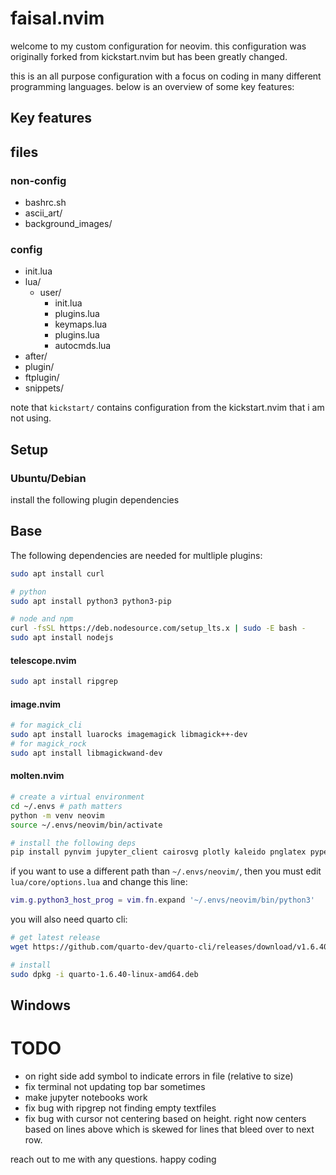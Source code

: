 # faisal.nvim

welcome to my custom configuration for neovim. this configuration was originally forked from kickstart.nvim but has been greatly changed.

this is an all purpose configuration with a focus on coding in many different programming languages. below is an overview of some key features:

## Key features

## files
### non-config
- bashrc.sh
- ascii_art/
- background_images/

### config
- init.lua
- lua/
  - user/
    - init.lua
    - plugins.lua
    - keymaps.lua
    - plugins.lua
    - autocmds.lua
- after/
- plugin/
- ftplugin/
- snippets/

note that `kickstart/` contains configuration from the kickstart.nvim that i am not using.

## Setup
### Ubuntu/Debian
install the following plugin dependencies

## Base
The following dependencies are needed for multliple plugins:
```bash
sudo apt install curl

# python
sudo apt install python3 python3-pip

# node and npm
curl -fsSL https://deb.nodesource.com/setup_lts.x | sudo -E bash -
sudo apt install nodejs
```

#### telescope.nvim
```bash
sudo apt install ripgrep
```

#### image.nvim
```bash
# for magick_cli
sudo apt install luarocks imagemagick libmagick++-dev
# for magick_rock
sudo apt install libmagickwand-dev
```

#### molten.nvim
```bash
# create a virtual environment
cd ~/.envs # path matters
python -m venv neovim
source ~/.envs/neovim/bin/activate

# install the following deps
pip install pynvim jupyter_client cairosvg plotly kaleido pnglatex pyperclip nbformat jupytext jupyter jupyterlab
```
if you want to use a different path than `~/.envs/neovim/`, then you must edit `lua/core/options.lua` and change this line:
```lua
vim.g.python3_host_prog = vim.fn.expand '~/.envs/neovim/bin/python3'
```

you will also need quarto cli:
```bash
# get latest release
wget https://github.com/quarto-dev/quarto-cli/releases/download/v1.6.40/quarto-1.6.40-linux-amd64.deb

# install
sudo dpkg -i quarto-1.6.40-linux-amd64.deb
```

## Windows

# TODO
- on right side add symbol to indicate errors in file (relative to size)
- fix terminal not updating top bar sometimes
- make jupyter notebooks work
- fix bug with ripgrep not finding empty textfiles
- fix bug with cursor not centering based on height. right now centers based on lines above which is skewed for lines that bleed over to next row.

reach out to me with any questions. happy coding

